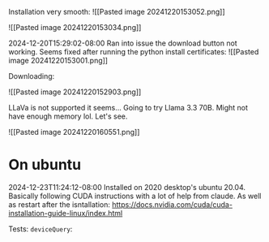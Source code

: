 
Installation very smooth:
![[Pasted image 20241220153052.png]]

![[Pasted image 20241220153034.png]]


2024-12-20T15:29:02-08:00
Ran into issue the download button not working.
Seems fixed after running the python install certificates:
![[Pasted image 20241220153001.png]]

Downloading:


![[Pasted image 20241220152903.png]]


LLaVa is not supported it seems...
Going to try Llama 3.3 70B. Might not have enough memory lol. Let's see.

![[Pasted image 20241220160551.png]]

# On ubuntu
2024-12-23T11:24:12-08:00
Installed on 2020 desktop's ubuntu 20.04.
Basically following CUDA instructions with a lot of help from claude. As well as restart after the isntallation:
https://docs.nvidia.com/cuda/cuda-installation-guide-linux/index.html

Tests:
`deviceQuery`:


